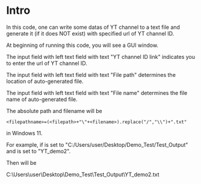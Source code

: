 # Intro
In this code, one can write some datas of YT channel to a text file and generate it (if it does NOT exist) with specified url of YT channel ID.

At beginning of running this code, you will see a GUI window.

The input field with left text field with text "YT channel ID link" indicates you to enter the url of YT channel ID.

The input field with left text field with text "File path" determines the location of auto-generated file.

The input field with left text field with text "File name" determines the file name of auto-generated file.

The absolute path and filename will be 

    <filepathname>=(<filepath>+"\"+<filename>).replace("/","\\")+".txt" 
  
 in Windows 11.
  
For example, if <filepath> is set to "C:/Users/user/Desktop/Demo_Test/Test_Output" and <filename> is set to "YT_demo2".

Then <filepathname> will be 
  
  C:\Users\user\Desktop\Demo_Test\Test_Output\YT_demo2.txt
  

